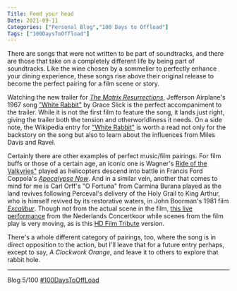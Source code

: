 ```yaml
---
Title: Feed your head
Date: 2021-09-11
Categories: ["Personal Blog","100 Days to Offload"]
Tags: ["100DaysToOffload"]
---
```


There are songs that were not written to be part of soundtracks, and there are those that take on a completely different life by being part of soundtracks. Like the wine chosen by a sommelier to perfectly enhance your dining experience, these songs rise above their original release to become the perfect pairing for a film scene or story. 

Watching the new trailer for [*The Matrix Resurrections*](https://youtu.be/9ix7TUGVYIo), Jefferson Airplane's 1967 song ["White Rabbit"](https://youtu.be/WANNqr-vcx0) by Grace Slick is the perfect accompaniment to the trailer. While it is not the first film to feature the song, it lands just right, giving the trailer both the tension and otherworldliness it needs. On a side note, the Wikipedia entry for ["White Rabbit"](https://en.wikipedia.org/wiki/White_Rabbit_(song)) is worth a read not only for the backstory on the song but also to learn about the influences from Miles Davis and Ravel.

Certainly there are other examples of perfect music/film pairings. For film buffs or those of a certain age, an iconic one is Wagner's [Ride of the Valkyries"](https://youtu.be/hn37QfXw1-E) played as helicopters descend into battle in Francis Ford Coppola's [*Apocalypse Now*](https://www.imdb.com/title/tt0078788/). And in a similar vein, another that comes to mind for me is Carl Orff's "O Fortuna" from Carmina Burana played as the land revives following Perceval's delivery of the Holy Grail to King Arthur, who is himself revived by its restorative waters, in John Boorman's 1981 film [*Excalibur*](https://en.wikipedia.org/wiki/Excalibur_(film)). Though not from the actual scene in the film, [this live performance](https://youtu.be/4vu-t5-YL6Q) from the Nederlands Concertkoor while scenes from the film play is very moving, as is this [HD Film Tribute](https://youtu.be/0JNlOTccdck) version.

There's a whole different category of pairings, too, where the song is in direct opposition to the action, but I'll leave that for a future entry perhaps, except to say, *A Clockwork Orange*, and leave it to others to explore that rabbit hole.

***
Blog 5/100 [#100DaysToOffLoad](https://100daystooffload.com)

